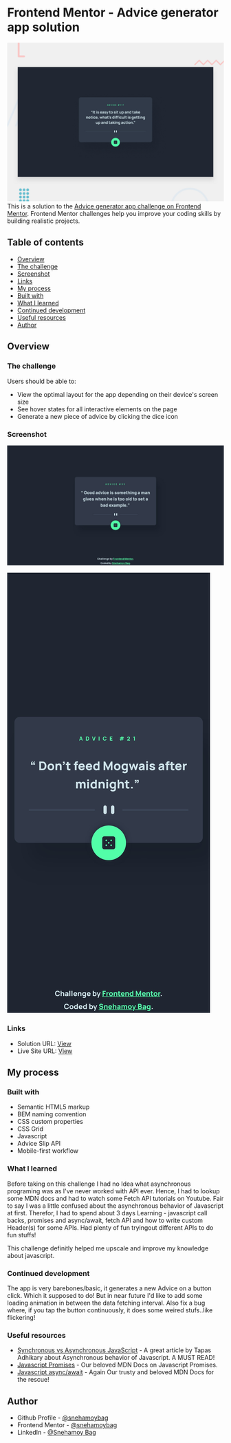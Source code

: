 # Frontend Mentor - Advice generator app solution
![Design preview](design/desktop-preview.jpg)
This is a solution to the [Advice generator app challenge on Frontend Mentor](https://www.frontendmentor.io/challenges/advice-generator-app-QdUG-13db). Frontend Mentor challenges help you improve your coding skills by building realistic projects.

## Table of contents

- [Overview](#overview)
- [The challenge](#the-challenge)
- [Screenshot](#screenshot)
- [Links](#links)
- [My process](#my-process)
- [Built with](#built-with)
- [What I learned](#what-i-learned)
- [Continued development](#continued-development)
- [Useful resources](#useful-resources)
- [Author](#author)


## Overview

### The challenge

Users should be able to:

- View the optimal layout for the app depending on their device's screen size
- See hover states for all interactive elements on the page
- Generate a new piece of advice by clicking the dice icon

### Screenshot

![Desktop screen view of the app](screenshots/fem-advice-generator-app-desktop.jpeg)

![Mobile screen view of the app](screenshots/fem-advice-generator-app-mobile.jpeg)


### Links

- Solution URL: [View](https://github.com/snehamoybag/fem-advice-generator)
- Live Site URL: [View](https://snehamoybag.github.io/fem-advice-generator/)

## My process

### Built with

- Semantic HTML5 markup
- BEM naming convention
- CSS custom properties
- CSS Grid
- Javascript
- Advice Slip API
- Mobile-first workflow


### What I learned

Before taking on this challenge I had no Idea what asynchronous programing was as I've never worked with API ever.
Hence, I had to lookup some MDN docs and had to watch some Fetch API tutorials on Youtube.
Fair to say I was a little confused about the asynchronous behavior of Javascript at first.
Therefor, I had to spend about 3 days Learning - javascript call backs, promises and async/await, fetch API and how to write custom Header(s) for some APIs.
Had plenty of fun tryingout different APIs to do fun stuffs!

This challenge definitly helped me upscale and improve my knowledge about javascript.

### Continued development

The app is very barebones/basic, it generates a new Advice on a button click. Which it supposed to do!
But in near future I'd like to add some loading animation in between the data fetching interval.
Also fix a bug where, if you tap the button continuously, it does some weired stufs..like flickering!


### Useful resources

- [Synchronous vs Asynchronous JavaScript](https://www.freecodecamp.org/news/synchronous-vs-asynchronous-in-javascript/) - A great article by Tapas Adhikary about Asynchronous behavior of Javascript. A MUST READ!
- [Javascript Promises](https://developer.mozilla.org/en-US/docs/Web/JavaScript/Reference/Global_Objects/Promise) - Our beloved MDN Docs on Javascript Promises.
- [Javascript async/await](https://developer.mozilla.org/en-US/docs/Web/JavaScript/Reference/Statements/async_function) - Again Our trusty and beloved MDN Docs for the rescue!


## Author

- Github Profile - [@snehamoybag](https://github.com/snehamoybag/)
- Frontend Mentor - [@snehamoybag](https://www.frontendmentor.io/profile/snehamoybag)
- LinkedIn - [@Snehamoy Bag](https://in.linkedin.com/in/snehamoy-bag-a83509238)